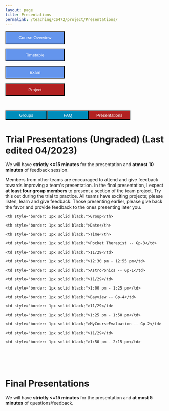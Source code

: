 ```yaml
---
layout: page
title: Presentations
permalink: /teaching/CS472/project/Presentations/
---
```


<div class="main-component">
<form action="/teaching/CS472/">
    <input type="submit" style="background-color:cornflowerblue;color:white;width:185px;
height:40px;" value="Course Overview" />
</form>

<form action="/teaching/CS472/Timetable/">
    <input type="submit" style="background-color:cornflowerblue;color:white;width:185px;
height:40px;" value="Timetable" />
</form>
<form action="/teaching/CS472/Exam/">
    <input type="submit" style="background-color:cornflowerblue;color:white;width:185px;
height:40px;" value="Exam" />
</form>
<form action="/teaching/CS472/project/">
    <input type="submit" style="background-color:firebrick;color:white;width:185px;
height:40px;" value="Project" />
</form>
</div>
<br/>

<div class="main-component">
<form action="/teaching/CS472/project/Group/">
    <input type="submit" style="background-color:#008CBA;float:left; color:white;width:130px;
height:30px;" value="Groups" />
</form>
<form action="/teaching/CS472/project/FAQ/">
    <input type="submit" style="background-color:#008CBA;float:left;color:white;width:130px;
height:30px;" value="FAQ" />
</form>
<form action="/teaching/CS472/project/Presentations/">
    <input type="submit" style="background-color:firebrick;float:left;color:white;width:130px;
height:30px;" value="Presentations" />
</form>
</div>

<br/>
<br/>

Trial Presentations (Ungraded) (Last edited 04/2023)
=======
We will have <b>strictly <=15 minutes</b> for the presentation and <b>atmost 10 minutes</b> of feedback session.

Members from other teams are encouraged to attend and give feedback towards improving a team's 
presentation. In the final presentation, I expect <b> at least four group members </b> to present a 
section of the team project. Try this out during the trial to practice. All teams have 
exciting projects; please listen, learn and give feedback. Those presenting earlier, please give back the 
favor and provide feedback to the ones presenting later you.

<table>

  <tr>

    <th style="border: 1px solid black;">Group</th>

    <th style="border: 1px solid black;">Date</th>

    <th style="border: 1px solid black;">Time</th>

  </tr>

  <tr>

    <td style="border: 1px solid black;">Pocket Therapist -- Gp-3</td>

    <td style="border: 1px solid black;">11/29</td>

    <td style="border: 1px solid black;">12:30 pm - 12:55 pm</td>

  </tr>

  <tr>

    <td style="border: 1px solid black;">AstroPonics -- Gp-1</td>

    <td style="border: 1px solid black;">11/29</td>

    <td style="border: 1px solid black;">1:00 pm - 1:25 pm</td>

  </tr>


  <tr>

    <td style="border: 1px solid black;">Bayview -- Gp-4</td>

    <td style="border: 1px solid black;">11/29</td>

    <td style="border: 1px solid black;">1:25 pm - 1:50 pm</td>

  </tr>

  <tr>


    <td style="border: 1px solid black;">MyCourseEvaluation -- Gp-2</td>

    <td style="border: 1px solid black;">11/29</td>

    <td style="border: 1px solid black;">1:50 pm - 2:15 pm</td>


  </tr>

[//]: # ()
[//]: # ()
[//]: # (  <tr>)

[//]: # ()
[//]: # (    <td style="border: 1px solid black;">Group 6</td>)

[//]: # ()
[//]: # (    <td style="border: 1px solid black;">04/27</td>)

[//]: # ()
[//]: # (    <td style="border: 1px solid black;">3:50 pm - 4:15 pm</td>)

[//]: # ()
[//]: # (  </tr>)

[//]: # ()
[//]: # (  <tr>)

[//]: # ()
[//]: # (    <td style="border: 1px solid black;">Group 1</td>)

[//]: # ()
[//]: # (    <td style="border: 1px solid black;">04/27</td>)

[//]: # ()
[//]: # (    <td style="border: 1px solid black;">4:20 pm - 4:45 pm</td>)

[//]: # ()
[//]: # (  </tr>)

[//]: # ()
[//]: # (  <tr>)

[//]: # ()
[//]: # (    <td style="border: 1px solid black;">Group 2</td>)

[//]: # ()
[//]: # (    <td style="border: 1px solid black;">04/27</td>)

[//]: # ()
[//]: # (    <td style="border: 1px solid black;">4:50 pm - 5:15 pm</td>)

[//]: # ()
[//]: # (  </tr>)

</table>

<br/>
<br/>

Final Presentations
=======

We will have <b>strictly <=15 minutes</b> for the presentation and <b>at most 5 minutes</b> of questions/feedback.

[//]: # (<table>)

[//]: # (  <tr>)

[//]: # (    <th style="border: 1px solid black;">Group</th>)

[//]: # (    <th style="border: 1px solid black;">Date</th>)

[//]: # (    <th style="border: 1px solid black;">Time</th>)

[//]: # (  </tr>)

[//]: # (  <tr>)

[//]: # (    <td style="border: 1px solid black;">Group 7</td>)

[//]: # (    <td style="border: 1px solid black;">05/02</td>)

[//]: # (    <td style="border: 1px solid black;">4:00 pm - 4:20 pm</td>)

[//]: # (  </tr>)

[//]: # (  <tr>)

[//]: # (    <td style="border: 1px solid black;">Group 3</td>)

[//]: # (    <td style="border: 1px solid black;">05/02</td>)

[//]: # (    <td style="border: 1px solid black;">4:25 pm - 4:45 pm</td>)

[//]: # (  </tr>)

[//]: # ()
[//]: # (  <tr>)

[//]: # (    <td style="border: 1px solid black;">Group 1</td>)

[//]: # (    <td style="border: 1px solid black;">05/02</td>)

[//]: # (    <td style="border: 1px solid black;">4:50 pm - 5:10 pm</td>)

[//]: # (  </tr>)

[//]: # (  )
[//]: # (<tr>)

[//]: # (    <td style="border: 1px solid black;">Group 5</td>)

[//]: # (    <td style="border: 1px solid black;">05/04</td>)

[//]: # (    <td style="border: 1px solid black;">3:40 pm - 4:00 pm</td>)

[//]: # (  </tr>)

[//]: # ()
[//]: # (  <tr>)

[//]: # (    <td style="border: 1px solid black;">Group 2</td>)

[//]: # (    <td style="border: 1px solid black;">05/04</td>)

[//]: # (    <td style="border: 1px solid black;">4:05 pm - 4:25 pm</td>)

[//]: # (  </tr>)

[//]: # (  <tr>)

[//]: # (    <td style="border: 1px solid black;">Group 4</td>)

[//]: # (    <td style="border: 1px solid black;">05/04</td>)

[//]: # (    <td style="border: 1px solid black;">4:30 pm - 4:50 pm</td>)

[//]: # (  </tr>)

[//]: # (  <tr>)

[//]: # (    <td style="border: 1px solid black;">Group 6</td>)

[//]: # (    <td style="border: 1px solid black;">05/04</td>)

[//]: # (    <td style="border: 1px solid black;">4:55 pm - 5:15 pm</td>)

[//]: # (  </tr>)

[//]: # (</table>)